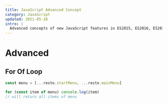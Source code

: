 ```yaml
---
title: JavaScript Advanced Concept
category: JavaScript
updated: 2021-05-16
intro: |
  Advanced concepts of new JavaScript features in ES2015, ES2016, ES2017, ES2018 and beyond.
---
```


# Advanced

## For Of Loop


```js
const menu = [...resto.startMenu, ...resto.mainMenu]

for (const item of menu) console.log(item)
// will return all items of menu
```